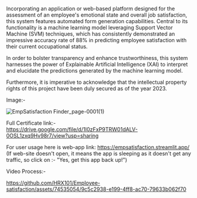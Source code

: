 Incorporating an application or web-based platform designed for the assessment of an employee's emotional state and overall job satisfaction, this system features automated form generation capabilities. Central to its functionality is a machine learning model leveraging Support Vector Machine (SVM) techniques, which has consistently demonstrated an impressive accuracy rate of 88% in predicting employee satisfaction with their current occupational status.

In order to bolster transparency and enhance trustworthiness, this system harnesses the power of Explainable Artificial Intelligence (XAI) to interpret and elucidate the predictions generated by the machine learning model.

Furthermore, it is imperative to acknowledge that the intellectual property rights of this project have been duly secured as of the year 2023.

Image:- 

![EmpSatisfaction Finder_page-0001(1)](https://github.com/HRX101/Employee-satisfaction/assets/74535054/4d889b74-635c-4693-9a29-a7500323fed7)


Full Certificate link:-  
https://drive.google.com/file/d/1I0zFxP9TRW01dALV-0OSL1zxq9Hv98r7/view?usp=sharing


For user usage here is web-app link: https://empsatisfaction.streamlit.app/
(If web-site doesn't open, it means the app is sleeping as it doesn't get any traffic, so click on :- "Yes, get this app back up!")

Video Process:- 





https://github.com/HRX101/Employee-satisfaction/assets/74535054/9c5c2938-e199-4ff8-ac70-79633b062f70

